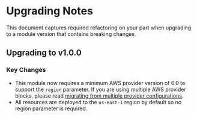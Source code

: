 # Upgrading Notes

This document captures required refactoring on your part when upgrading to a module version that contains breaking changes.

## Upgrading to v1.0.0

### Key Changes

- This module now requires a minimum AWS provider version of 6.0 to support the `region` parameter. If you are using multiple AWS provider blocks, please read [migrating from multiple provider configurations](https://registry.terraform.io/providers/hashicorp/aws/latest/docs/guides/enhanced-region-support#migrating-from-multiple-provider-configurations).
- All resources are deployed to the `us-east-1` region by default so no region parameter is required.

